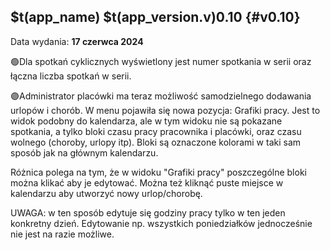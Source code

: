 ## $t(app_name) $t(app_version.v)0.10 {#v0.10}

Data wydania: **17 czerwca 2024**

🟢Dla spotkań cyklicznych wyświetlony jest numer spotkania w serii oraz łączna liczba spotkań w serii.

🟣Administrator placówki ma teraz możliwość samodzielnego dodawania urlopów i chorób. W menu pojawiła
się nowa pozycja: Grafiki pracy. Jest to widok podobny do kalendarza, ale w tym widoku nie są pokazane spotkania,
a tylko bloki czasu pracy pracownika i placówki, oraz czasu wolnego (choroby, urlopy itp).
Bloki są oznaczone kolorami w taki sam sposób jak na głównym kalendarzu.

Różnica polega na tym, że w widoku "Grafiki pracy" poszczególne bloki można klikać aby je edytować.
Można też kliknąć puste miejsce w kalendarzu aby utworzyć nowy urlop/chorobę.

UWAGA: w ten sposób edytuje się godziny pracy tylko w ten jeden konkretny dzień. Edytowanie np.
wszystkich poniedziałków jednocześnie nie jest na razie możliwe.
